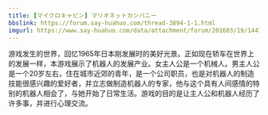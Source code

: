 ```yaml
---
title: [マイクロキャビン] マリオネットカンパニー
bbslink: https://forum.say-huahuo.com/thread-3894-1-1.html
imgurl: https://www.say-huahuo.com/data/attachment/forum/201603/19/144743ehru2mnn3m5mmkmk.jpg
---
```


游戏发生的世界，回忆1965年日本刚发展时的美好光景。正如现在轿车在世界上的发展一样，本游戏展示了机器人的发展产业。女主人公是一个机械人。男主人公是一个20岁左右，住在城市近郊的青年，是一个公司职员，也是对机器人的制造技能很感兴趣的爱好者，并立志做制造机器人的专家，他与这个具有人间感情的特别的机器人相会了，与她开始了日常生活。游戏的目的是让主人公和机器人经历了许多事，并进行心理交流。<!--more-->
